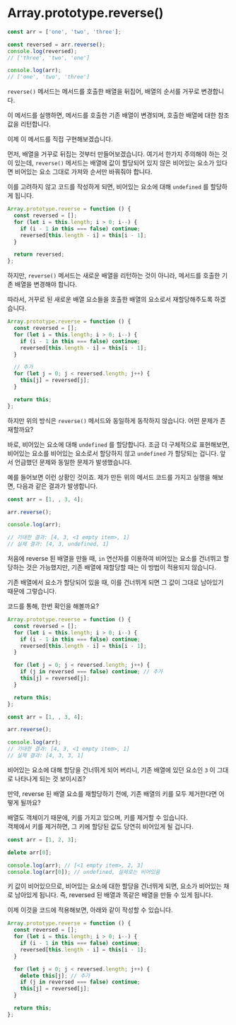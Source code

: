 # Array.prototype.reverse()

```javascript
const arr = ['one', 'two', 'three'];

const reversed = arr.reverse();
console.log(reversed);
// ['three', 'two', 'one']

console.log(arr);
// ['one', 'two', 'three']
```

`reverse()` 메서드는 메서드를 호출한 배열을 뒤집어, 배열의 순서를 거꾸로 변경합니다.

이 메서드를 실행하면, 메서드를 호출한 기존 배열이 변경되며, 호출한 배열에 대한 참조값을 리턴합니다.

이제 이 메서드를 직접 구현해보겠습니다.

먼저, 배열을 거꾸로 뒤집는 것부터 만들어보겠습니다. 여기서 한가지 주의해야 하는 것이 있는데, `reverse()` 메서드는 배열에 값이 할당되어 있지 않은 비어있는 요소가 있다면 비어있는 요소 그대로 가져와 순서만 바꿔줘야 합니다.

이를 고려하지 않고 코드를 작성하게 되면, 비어있는 요소에 대해 `undefined` 를 할당하게 됩니다.

```javascript
Array.prototype.reverse = function () {
  const reversed = [];
  for (let i = this.length; i > 0; i--) {
    if (i - 1 in this === false) continue;
    reversed[this.length - i] = this[i - 1];
  }

  return reversed;
};
```

하지만, `reverse()` 메서드는 새로운 배열을 리턴하는 것이 아니라, 메서드를 호출한 기존 배열을 변경해야 합니다.

따라서, 거꾸로 된 새로운 배열 요소들을 호출한 배열의 요소로서 재할당해주도록 하겠습니다.

```javascript
Array.prototype.reverse = function () {
  const reversed = [];
  for (let i = this.length; i > 0; i--) {
    if (i - 1 in this === false) continue;
    reversed[this.length - i] = this[i - 1];
  }

  // 추가
  for (let j = 0; j < reversed.length; j++) {
    this[j] = reversed[j];
  }

  return this;
};
```

하지만 위의 방식은 `reverse()` 메서드와 동일하게 동작하지 않습니다. 어떤 문제가 존재할까요?

바로, 비어있는 요소에 대해 `undefined` 를 할당합니다. 조금 더 구체적으로 표현해보면, 비어있는 요소를 비어있는 요소로서 할당하지 않고 `undefined` 가 할당되는 겁니다. 앞서 언급했던 문제와 동일한 문제가 발생했습니다.

예를 들어보면 이런 상황인 것이죠. 제가 만든 위의 메서드 코드를 가지고 실행을 해보면, 다음과 같은 결과가 발생합니다.

```javascript
const arr = [1, , 3, 4];

arr.reverse();

console.log(arr);

// 기대한 결과: [4, 3, <1 empty item>, 1]
// 실제 결과: [4, 3, undefined, 1]
```

처음에 reverse 된 배열을 만들 때, `in` 연산자를 이용하여 비어있는 요소를 건너뛰고 할당하는 것은 가능했지만, 기존 배열에 재할당할 때는 이 방법이 적용되지 않습니다.

기존 배열에서 요소가 할당되어 있을 때, 이를 건너뛰게 되면 그 값이 그대로 남아있기 때문에 그렇습니다.

코드를 통해, 한번 확인을 해볼까요?

```javascript
Array.prototype.reverse = function () {
  const reversed = [];
  for (let i = this.length; i > 0; i--) {
    if (i - 1 in this === false) continue;
    reversed[this.length - i] = this[i - 1];
  }

  for (let j = 0; j < reversed.length; j++) {
    if (j in reversed === false) continue; // 추가
    this[j] = reversed[j];
  }

  return this;
};

const arr = [1, , 3, 4];

arr.reverse();

console.log(arr);
// 기대한 결과: [4, 3, <1 empty item>, 1]
// 실제 결과: [4, 3, 3, 1]
```

비어있는 요소에 대해 할당을 건너뛰게 되어 버리니, 기존 배열에 있던 요소인 `3` 이 그대로 나타나게 되는 것 보이시죠?

만약, reverse 된 배열 요소를 재할당하기 전에, 기존 배열의 키를 모두 제거한다면 어떻게 될까요?

배열도 객체이기 때문에, 키를 가지고 있으며, 키를 제거할 수 있습니다.  
객체에서 키를 제거하면, 그 키에 할당된 값도 당연히 비어있게 될 겁니다.

```javascript
const arr = [1, 2, 3];

delete arr[0];

console.log(arr); // [<1 empty item>, 2, 3]
console.log(arr[0]); // undefined, 실제로는 비어있음
```

키 값이 비어있으므로, 비어있는 요소에 대한 할당을 건너뛰게 되면, 요소가 비어있는 채로 남아있게 됩니다. 즉, reversed 된 배열과 똑같은 배열을 만들 수 있게 됩니다.

이제 이것을 코드에 적용해보면, 아래와 같이 작성할 수 있습니다.

```javascript
Array.prototype.reverse = function () {
  const reversed = [];
  for (let i = this.length; i > 0; i--) {
    if (i - 1 in this === false) continue;
    reversed[this.length - i] = this[i - 1];
  }

  for (let j = 0; j < reversed.length; j++) {
    delete this[j]; // 추가
    if (j in reversed === false) continue;
    this[j] = reversed[j];
  }

  return this;
};
```
